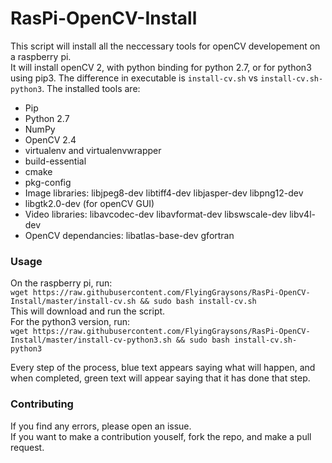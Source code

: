# RasPi-OpenCV-Install
This script will install all the neccessary tools for openCV developement on a raspberry pi.  
It will install openCV 2, with python binding for python 2.7, or for python3 using pip3. The difference in executable is `install-cv.sh` vs `install-cv.sh-python3`.
The installed tools are:
 - Pip
 - Python 2.7
 - NumPy
 - OpenCV 2.4
 - virtualenv and virtualenvwrapper
 - build-essential
 - cmake
 - pkg-config
 - Image libraries: libjpeg8-dev libtiff4-dev libjasper-dev libpng12-dev
 - libgtk2.0-dev (for openCV GUI)
 - Video libraries: libavcodec-dev libavformat-dev libswscale-dev libv4l-dev 
 - OpenCV dependancies: libatlas-base-dev gfortran

### Usage
On the raspberry pi, run:  
`wget https://raw.githubusercontent.com/FlyingGraysons/RasPi-OpenCV-Install/master/install-cv.sh && sudo bash install-cv.sh`  
This will download and run the script.  
For the python3 version, run:  
`wget https://raw.githubusercontent.com/FlyingGraysons/RasPi-OpenCV-Install/master/install-cv-python3.sh && sudo bash install-cv.sh-python3`  


Every step of the process, blue text appears saying what will happen, and when completed, green text will appear saying that it has done that step. 

### Contributing
If you find any errors, please open an issue.  
If you want to make a contribution youself, fork the repo, and make a pull request. 

